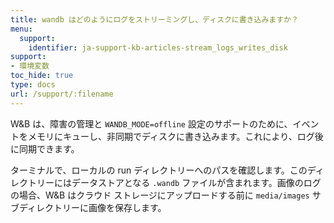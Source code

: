```yaml
---
title: wandb はどのようにログをストリーミングし、ディスクに書き込みますか？
menu:
  support:
    identifier: ja-support-kb-articles-stream_logs_writes_disk
support:
- 環境変数
toc_hide: true
type: docs
url: /support/:filename
---
```


W&B は、障害の管理と `WANDB_MODE=offline` 設定のサポートのために、イベントをメモリにキューし、非同期でディスクに書き込みます。これにより、ログ後に同期できます。

ターミナルで、ローカルの run ディレクトリーへのパスを確認します。このディレクトリーにはデータストアとなる `.wandb` ファイルが含まれます。画像のログの場合、W&B はクラウド ストレージにアップロードする前に `media/images` サブディレクトリーに画像を保存します。